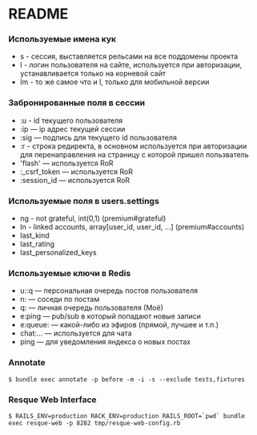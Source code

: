 # README

### Используемые имена кук

* s - сессия, выставляется рельсами на все поддомены проекта
* l - логин пользователя на сайте, используется при авторизации, устанавливается только на корневой сайт
* lm - то же самое что и l, только для мобильной версии


### Забронированные поля в сессии

* :u - id текущего пользователя
* :ip — ip адрес текущей сессии
* :sig — подпись для текущего id пользователя
* :r - строка редиректа, в основном используется при авторизации для перенаправления на страницу с которой пришел пользватель
* 'flash' — используется RoR
* :_csrf_token — используется RoR
* :session_id — используется RoR


### Используемые поля в users.settings

* ng - not grateful, int(0,1) (premium#grateful)
* ln - linked accounts, array\[user_id, user_id, …\] (premium#accounts)
* last_kind
* last_rating
* last_personalized_keys


### Используемые ключи в Redis

* u:<id>:q — персональная очередь постов пользователя
* n:<id> — соседи по постам
* q:<id> — личная очередь пользователя (Моё)
* e:ping — pub/sub в который попадают новые записи
* e:queue:<key> — какой-либо из эфиров (прямой, лучшее и т.п.)
* chat:... — используется для чата
* ping — для уведомления яндекса о новых постах


### Annotate

	$ bundle exec annotate -p before -m -i -s --exclude tests,fixtures

 
### Resque Web Interface

	$ RAILS_ENV=production RACK_ENV=production RAILS_ROOT=`pwd` bundle exec resque-web -p 8282 tmp/resque-web-config.rb

